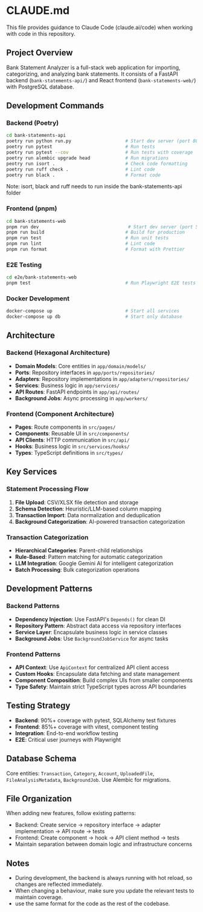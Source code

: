 # CLAUDE.md

This file provides guidance to Claude Code (claude.ai/code) when working with code in this repository.

## Project Overview

Bank Statement Analyzer is a full-stack web application for importing, categorizing, and analyzing bank statements. It consists of a FastAPI backend (`bank-statements-api/`) and React frontend (`bank-statements-web/`) with PostgreSQL database.

## Development Commands

### Backend (Poetry)
```bash
cd bank-statements-api
poetry run python run.py                    # Start dev server (port 8000)
poetry run pytest                           # Run tests
poetry run pytest --cov                     # Run tests with coverage
poetry run alembic upgrade head             # Run migrations
peotry run isort .                          # Check code formatting
poetry run ruff check .                     # Lint code
poetry run black .                          # Format code
```

Note: isort, black and ruff needs to run inside the bank-statements-api folder

### Frontend (pnpm)
```bash
cd bank-statements-web
pnpm run dev                                 # Start dev server (port 5173)
pnpm run build                              # Build for production
pnpm run test                               # Run unit tests
pnpm run lint                               # Lint code
pnpm run format                             # Format with Prettier
```

### E2E Testing
```bash
cd e2e/bank-statements-web
pnpm test                                   # Run Playwright E2E tests
```

### Docker Development
```bash
docker-compose up                           # Start all services
docker-compose up db                        # Start only database
```

## Architecture

### Backend (Hexagonal Architecture)
- **Domain Models**: Core entities in `app/domain/models/`
- **Ports**: Repository interfaces in `app/ports/repositories/`
- **Adapters**: Repository implementations in `app/adapters/repositories/`
- **Services**: Business logic in `app/services/`
- **API Routes**: FastAPI endpoints in `app/api/routes/`
- **Background Jobs**: Async processing in `app/workers/`

### Frontend (Component Architecture)
- **Pages**: Route components in `src/pages/`
- **Components**: Reusable UI in `src/components/`
- **API Clients**: HTTP communication in `src/api/`
- **Hooks**: Business logic in `src/services/hooks/`
- **Types**: TypeScript definitions in `src/types/`

## Key Services

### Statement Processing Flow
1. **File Upload**: CSV/XLSX file detection and storage
2. **Schema Detection**: Heuristic/LLM-based column mapping
3. **Transaction Import**: Data normalization and deduplication
4. **Background Categorization**: AI-powered transaction categorization

### Transaction Categorization
- **Hierarchical Categories**: Parent-child relationships
- **Rule-Based**: Pattern matching for automatic categorization
- **LLM Integration**: Google Gemini AI for intelligent categorization
- **Batch Processing**: Bulk categorization operations

## Development Patterns

### Backend Patterns
- **Dependency Injection**: Use FastAPI's `Depends()` for clean DI
- **Repository Pattern**: Abstract data access via repository interfaces
- **Service Layer**: Encapsulate business logic in service classes
- **Background Jobs**: Use `BackgroundJobService` for async tasks

### Frontend Patterns
- **API Context**: Use `ApiContext` for centralized API client access
- **Custom Hooks**: Encapsulate data fetching and state management
- **Component Composition**: Build complex UIs from smaller components
- **Type Safety**: Maintain strict TypeScript types across API boundaries

## Testing Strategy

- **Backend**: 90%+ coverage with pytest, SQLAlchemy test fixtures
- **Frontend**: 85%+ coverage with vitest, component testing
- **Integration**: End-to-end workflow testing
- **E2E**: Critical user journeys with Playwright

## Database Schema

Core entities: `Transaction`, `Category`, `Account`, `UploadedFile`, `FileAnalysisMetadata`, `BackgroundJob`. Use Alembic for migrations.

## File Organization

When adding new features, follow existing patterns:
- Backend: Create service → repository interface → adapter implementation → API route → tests
- Frontend: Create component → hook → API client method → tests
- Maintain separation between domain logic and infrastructure concerns

## Notes

- During development, the backend is always running with hot reload, so changes are reflected immediately.
- When changing a behaviour, make sure you update the relevant tests to maintain coverage.
- use the same format for the code as the rest of the codebase.